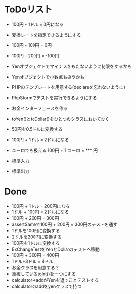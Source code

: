 # ToDoリスト
- 100円 - 1ドル = 0円になる
- 変換レートを指定できるようにする
- 100円 - 100円 = 0円  
- 100円 - 200円 = -100円
- Yenオブジェクトでマイナスをもたないように制限をするかも
- Yenオブジェクトで小数点も扱うかも
- PHPのテンプレートを用意する(declareを忘れないように)
- PhpStormでテストを実行できるようにする
- お金インターフェースを作る
- toYen()とtoDollar()をひとつのクラスにおいておく
- 50円を0.5ドルに変換する
- 100円 + 1ドル = 2ドルになる
- ユーロでも扱える 100円 + 1 ユーロ = *** 円

- 標準入力
- 標準出力

# Done
- 100円 + 1ドル = 200円になる
- 1ドル + 100円 = 2ドルになる
- 100円 + 200円 = 300円
- assertSameで100円 + 200円 = 300円のテストを通す
- 1ドルを100円に変換する
- 2ドルを200円に変換する
- 100円を1ドルに変換する
- ExChangeTestをYenとDollarのテストへ移動
- 100円 + 300円 = 400円
- 1ドル+3ドル = 4ドル
- お金クラスを用意する？
- 重複しているtoInt()を一つにする
- calculator->addがYenを返すことテストする
- calculatorのaddをyenクラスで持つ
